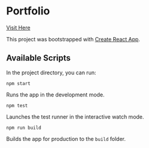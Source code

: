 # Portfolio

[Visit Here](https://dhavalkotak.github.io/portfolio)

This project was bootstrapped with [Create React App](https://github.com/facebook/create-react-app).

## Available Scripts

In the project directory, you can run:

```
npm start
```

Runs the app in the development mode.

```
npm test
```

Launches the test runner in the interactive watch mode.

```
npm run build
```

Builds the app for production to the `build` folder.
